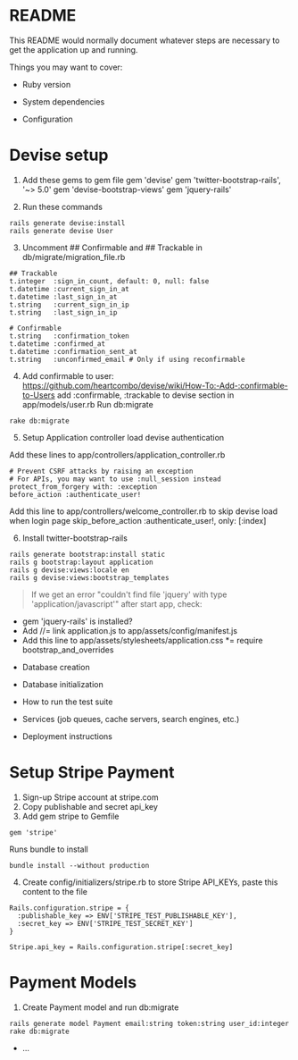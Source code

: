 # README

This README would normally document whatever steps are necessary to get the
application up and running.

Things you may want to cover:

* Ruby version

* System dependencies

* Configuration

# Devise setup 
1. Add these gems to gem file
gem 'devise'
gem 'twitter-bootstrap-rails', '~> 5.0'
gem 'devise-bootstrap-views'
gem 'jquery-rails'

2. Run these commands
```
rails generate devise:install
rails generate devise User
```

3. Uncomment ## Confirmable and ## Trackable in db/migrate/migration_file.rb
```
## Trackable
t.integer  :sign_in_count, default: 0, null: false
t.datetime :current_sign_in_at
t.datetime :last_sign_in_at
t.string   :current_sign_in_ip
t.string   :last_sign_in_ip

# Confirmable
t.string   :confirmation_token
t.datetime :confirmed_at
t.datetime :confirmation_sent_at
t.string   :unconfirmed_email # Only if using reconfirmable
```

4. Add confirmable to user: https://github.com/heartcombo/devise/wiki/How-To:-Add-:confirmable-to-Users
add :confirmable, :trackable to devise section in app/models/user.rb
Run db:migrate
```
rake db:migrate
```

5. Setup Application controller load devise authentication

Add these lines to app/controllers/application_controller.rb
```
# Prevent CSRF attacks by raising an exception
# For APIs, you may want to use :null_session instead
protect_from_forgery with: :exception
before_action :authenticate_user!
```

Add this line to app/controllers/welcome_controller.rb to skip devise load when login page
skip_before_action :authenticate_user!, only: [:index]

6. Install twitter-bootstrap-rails
```
rails generate bootstrap:install static
rails g bootstrap:layout application
rails g devise:views:locale en
rails g devise:views:bootstrap_templates
```

> If we get an error "couldn't find file 'jquery' with type 'application/javascript'" after start app, check:
- gem 'jquery-rails' is installed?
- Add //= link application.js to app/assets/config/manifest.js
- Add this line to app/assets/stylesheets/application.css
*= require bootstrap_and_overrides 

* Database creation

* Database initialization

* How to run the test suite

* Services (job queues, cache servers, search engines, etc.)

* Deployment instructions

# Setup Stripe Payment
1. Sign-up Stripe account at stripe.com
2. Copy publishable and secret api_key
3. Add gem stripe to Gemfile
```
gem 'stripe'
```

Runs bundle to install
```
bundle install --without production
```
4. Create config/initializers/stripe.rb to store Stripe API_KEYs, paste this content to the file
```
Rails.configuration.stripe = {
  :publishable_key => ENV['STRIPE_TEST_PUBLISHABLE_KEY'],
  :secret_key => ENV['STRIPE_TEST_SECRET_KEY']
}

Stripe.api_key = Rails.configuration.stripe[:secret_key]
```


# Payment Models
1. Create Payment model and run db:migrate
```
rails generate model Payment email:string token:string user_id:integer
rake db:migrate
```
* ...
